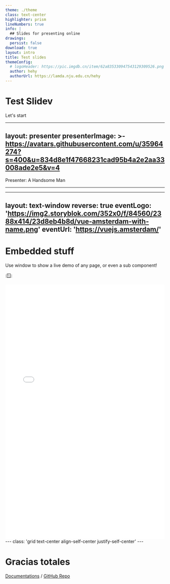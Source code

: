 ```yaml
---
theme: ./theme
class: text-center
highlighter: prism
lineNumbers: true
info: |
  ## Slides for presenting online
drawings:
  persist: false
download: true
layout: intro
title: Test slides
themeConfig:
  # logoHeader: https://pic.imgdb.cn/item/62a835330947543129309526.png
  author: hehy
  authorUrl: https://lamda.nju.edu.cn/hehy
---
```


# Test Slidev


<div>
  <span @click="$slidev.nav.next" class="px-2 py-1 rounded cursor-pointer" hover="bg-white bg-opacity-10">
    Let's start <carbon:arrow-right class="inline"/>
  </span>
</div>


---
layout: presenter
presenterImage: >-
  https://avatars.githubusercontent.com/u/35964274?s=400&u=834d8e1f47668231cad95b4a2e2aa33008ade2e5&v=4
---

Presenter: A Handsome Man

<!--
这里少说话
-->

---


---
layout: text-window
reverse: true
eventLogo: 'https://img2.storyblok.com/352x0/f/84560/2388x414/23d8eb4b8d/vue-amsterdam-with-name.png'
eventUrl: 'https://vuejs.amsterdam/'
---

# Embedded stuff

Use window to show a live demo of any page, or even a sub component!

::window::

<div class="overflow-hidden relative w-full aspect-16-9">
<iframe height="800" style="width: 100%;" scrolling="no" title="Text Clock" src="www.nju.edu.cn" frameborder="no" loading="lazy" allowtransparency="true" allowfullscreen="true">
</iframe>
</div>
---
class: 'grid text-center align-self-center justify-self-center'
---

# Gracias totales

[Documentations](https://sli.dev) / [GitHub Repo](https://github.com/slidevjs/slidev)
